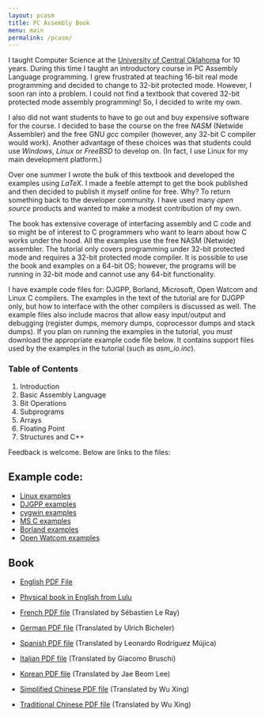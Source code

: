 ```yaml
---
layout: pcasm
title: PC Assembly Book
menu: main
permalink: /pcasm/
---
```


I taught Computer Science at the [University of Central Oklahoma](http://www.ucok.edu) for 10 years. During this time I taught an introductory course in PC
Assembly Language programming. I grew frustrated at teaching 16-bit
real mode programming and decided to change to 32-bit protected mode.
However, I soon ran into a problem. I could not find a textbook that
covered 32-bit protected mode assembly programming! So, I decided to
write my own.

I also did not want students to have to go out and buy expensive
software for the course. I decided to base the course on the free
_NASM_ (Netwide Assembler) and the free GNU _gcc_
compiler (however, any 32-bit C compiler would work). Another
advantage of these choices was that students could use
_Windows_, _Linux_ or _FreeBSD_ to develop
on. (In fact, I use Linux for my main development platform.)

Over one summer I wrote the bulk of this textbook and developed
the examples using _LaTeX_. I made a feeble attempt to get the
book published and then decided to publish it myself online for free.
Why? To return something back to the developer community. I have used
many _open source_ products and wanted to make a modest
contribution of my own.

The book has extensive coverage of interfacing assembly and C code
and so might be of interest to C programmers who want to learn about
how C works under the hood. All the examples use the free NASM
(Netwide) assembler. The tutorial only covers programming under 32-bit
protected mode and requires a 32-bit protected mode compiler. It
is possible to use the book and examples on a 64-bit OS; however, the
programs will be running in 32-bit mode and cannot use any 64-bit
functionality.

I have example code files for: DJGPP, Borland, Microsoft, Open
Watcom and Linux C compilers. The examples in the text of the tutorial
are for DJGPP only, but how to interface with the other compilers is
discussed as well. The example files also include macros that allow
easy input/output and debugging (register dumps, memory dumps,
coprocessor dumps and stack dumps). If you plan on running the
examples in the tutorial, you _must_ download the appropriate
example code file below. It contains support files
used by the examples in the tutorial (such as _asm_io.inc_).

### Table of Contents
1. Introduction
1. Basic Assembly Language
1. Bit Operations
1. Subprograms
1. Arrays
1. Floating Point
1. Structures and C++

Feedback is welcome. Below are links to the files:

## Example code:

* [Linux examples]({{site-url}}/static/linux-ex.zip)
* [DJGPP examples]({{site-url}}/static/djgpp-ex.zip)
* [cygwin examples]({{site-url}}/static/cygwin-ex.zip)
* [MS C examples]({{site-url}}/static/ms-ex.zip)
* [Borland examples]({{site-url}}/static/borland-ex.zip)
* [Open Watcom examples]({{site-url}}/static/watcom-ex.zip)

## Book

* [English PDF File]({{site-url}}/static/pcasm-book.pdf)
* [Physical book in English from Lulu](http://www.lulu.com/content/paperback-book/pc-assembly-language/7341484)

* [French PDF file]({{site-url}}/static/pcasm-book-french.pdf) 
(Translated by Sébastien Le Ray)
* [German PDF file]({{site-url}}/static/pcasm-book-german.pdf)
(Translated by Ulrich Bicheler)
* [Spanish PDF file]({{site-url}}/static/pcasm-book-spanish.pdf)
(Translated by Leonardo Rodríguez Mújica)
* [Italian PDF file]({{site-url}}/static/pcasm-book-italian.pdf)
(Translated by Giacomo Bruschi)
* [Korean PDF file]({{site-url}}/static/pcasm-book-korean.pdf)
(Translated by Jae Beom Lee)
* [Simplified Chinese PDF file]({{site-url}}/static/pcasm-book-simplified-chinese.pdf)
(Translated by Wu Xing)
* [Traditional Chinese PDF file]({{site-url}}/static/pcasm-book-traditional-chinese.pdf)
(Translated by Wu Xing)




